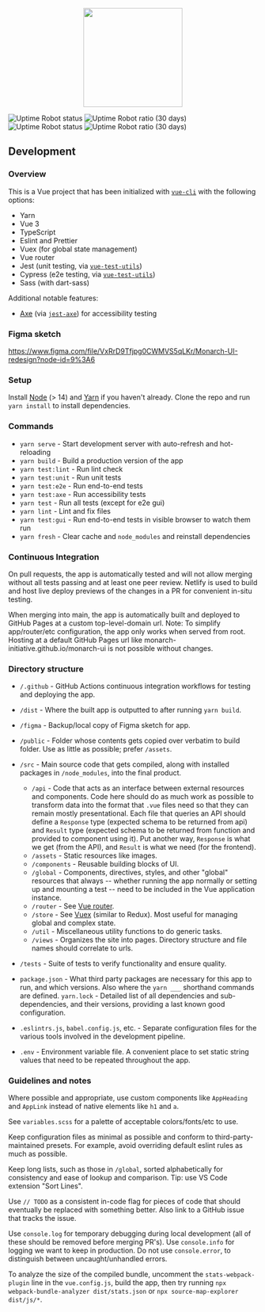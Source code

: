 <p align="center"><img src="https://user-images.githubusercontent.com/8326331/133301616-504b30a2-a015-4de8-b611-60539f133cfc.png" height="200px" /></p>

![Uptime Robot status](https://img.shields.io/uptimerobot/status/m789510441-3925163e68cf6a3e0c57dc6c?label=website%20status) ![Uptime Robot ratio (30 days)](https://img.shields.io/uptimerobot/ratio/m789510441-3925163e68cf6a3e0c57dc6c?label=website%20uptime%20ratio) ![Uptime Robot status](https://img.shields.io/uptimerobot/status/m789510547-1aca51572498527e9d4b9966?label=API%20status) ![Uptime Robot ratio (30 days)](https://img.shields.io/uptimerobot/ratio/m789510547-1aca51572498527e9d4b9966?label=API%20uptime%20ratio)

## Development

### Overview

This is a Vue project that has been initialized with [`vue-cli`](https://cli.vuejs.org/) with the following options:

- Yarn
- Vue 3
- TypeScript
- Eslint and Prettier
- Vuex (for global state management)
- Vue router
- Jest (unit testing, via [`vue-test-utils`](https://next.vue-test-utils.vuejs.org/guide/))
- Cypress (e2e testing, via [`vue-test-utils`](https://next.vue-test-utils.vuejs.org/guide/))
- Sass (with dart-sass)

Additional notable features:

- [Axe](https://www.deque.com/axe/) (via [`jest-axe`](https://github.com/nickcolley/jest-axe)) for accessibility testing

### Figma sketch

https://www.figma.com/file/VxRrD9Tfjpg0CWMVS5qLKr/Monarch-UI-redesign?node-id=9%3A6

### Setup

Install [Node](https://nodejs.org/) (> 14) and [Yarn](https://yarnpkg.com/) if you haven't already.
Clone the repo and run `yarn install` to install dependencies.

### Commands

- `yarn serve` - Start development server with auto-refresh and hot-reloading
- `yarn build` - Build a production version of the app
- `yarn test:lint` - Run lint check
- `yarn test:unit` - Run unit tests
- `yarn test:e2e` - Run end-to-end tests
- `yarn test:axe` - Run accessibility tests
- `yarn test` - Run all tests (except for e2e gui)
- `yarn lint` - Lint and fix files
- `yarn test:gui` - Run end-to-end tests in visible browser to watch them run
- `yarn fresh` - Clear cache and `node_modules` and reinstall dependencies

### Continuous Integration

On pull requests, the app is automatically tested and will not allow merging without all tests passing and at least one peer review.
Netlify is used to build and host live deploy previews of the changes in a PR for convenient in-situ testing.

When merging into main, the app is automatically built and deployed to GitHub Pages at a custom top-level-domain url.
Note: To simplify app/router/etc configuration, the app only works when served from root.
Hosting at a default GitHub Pages url like monarch-initiative.github.io/monarch-ui is not possible without changes.

### Directory structure

- `/.github` - GitHub Actions continuous integration workflows for testing and deploying the app.
- `/dist` - Where the built app is outputted to after running `yarn build`.
- `/figma` - Backup/local copy of Figma sketch for app.
- `/public` - Folder whose contents gets copied over verbatim to build folder.
  Use as little as possible; prefer `/assets`.
- `/src` - Main source code that gets compiled, along with installed packages in `/node_modules`, into the final product.

  - `/api` - Code that acts as an interface between external resources and components.
    Code here should do as much work as possible to transform data into the format that `.vue` files need so that they can remain mostly presentational.
    Each file that queries an API should define a `Response` type (expected schema to be returned from api) and `Result` type (expected schema to be returned from function and provided to component using it).
    Put another way, `Response` is what we get (from the API), and `Result` is what we need (for the frontend).
  - `/assets` - Static resources like images.
  - `/components` - Reusable building blocks of UI.
  - `/global` - Components, directives, styles, and other "global" resources that always -- whether running the app normally or setting up and mounting a test -- need to be included in the Vue application instance.
  - `/router` - See [Vue router](https://router.vuejs.org/).
  - `/store` - See [Vuex](https://vuex.vuejs.org/) (similar to Redux).
    Most useful for managing global and complex state.
  - `/util` - Miscellaneous utility functions to do generic tasks.
  - `/views` - Organizes the site into pages.
    Directory structure and file names should correlate to urls.

- `/tests` - Suite of tests to verify functionality and ensure quality.
- `package.json` - What third party packages are necessary for this app to run, and which versions.
  Also where the `yarn ___` shorthand commands are defined.
  `yarn.lock` - Detailed list of all dependencies and sub-dependencies, and their versions, providing a last known good configuration.
- `.eslintrs.js`, `babel.config.js`, etc. - Separate configuration files for the various tools involved in the development pipeline.
- `.env` - Environment variable file.
  A convenient place to set static string values that need to be repeated throughout the app.

### Guidelines and notes

Where possible and appropriate, use custom components like `AppHeading` and `AppLink` instead of native elements like `h1` and `a`.

See `variables.scss` for a palette of acceptable colors/fonts/etc to use.

Keep configuration files as minimal as possible and conform to third-party-maintained presets.
For example, avoid overriding default eslint rules as much as possible.

Keep long lists, such as those in `/global`, sorted alphabetically for consistency and ease of lookup and comparison.
Tip: use VS Code extension "Sort Lines".

Use `// TODO` as a consistent in-code flag for pieces of code that should eventually be replaced with something better.
Also link to a GitHub issue that tracks the issue.

Use `console.log` for temporary debugging during local development (all of these should be removed before merging PR's).
Use `console.info` for logging we want to keep in production.
Do not use `console.error`, to distinguish between uncaught/unhandled errors.

To analyze the size of the compiled bundle, uncomment the `stats-webpack-plugin` line in the `vue.config.js`, build the app, then try running `npx webpack-bundle-analyzer dist/stats.json` or `npx source-map-explorer dist/js/*`.

